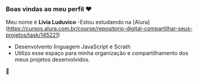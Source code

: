 ### Boas vindas ao meu perfil ❤️

Meu nome é **Lívia Luduvico**
-Estou estudamdo na [Alura] (https://cursos.alura.com.br/course/repositorio-digital-compartilhar-seus-projetos/task/145221)
- Desenvolvento linguagem JavaScript e Scrath
- Utilizo esse espaço para minha organização e
compartilhamento dos meus projetos desenvolvidos.

🤙

